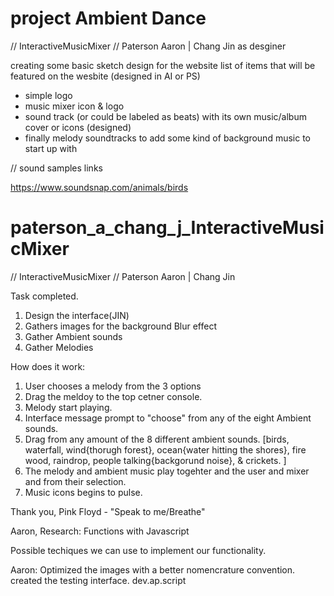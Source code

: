 # project Ambient Dance 

// InteractiveMusicMixer 
// Paterson Aaron | Chang Jin as desginer 

creating some basic sketch design for the website 
list of items that will be featured on the wesbite (designed in AI or PS)
- simple logo
- music mixer icon & logo
- sound track (or could be labeled as beats) with its own music/album cover or icons (designed)
- finally melody soundtracks to add some kind of background music to start up with 

// sound samples links

https://www.soundsnap.com/animals/birds
<!-- been having bit of trouble pushing into seperate branch -->

# paterson_a_chang_j_InteractiveMusicMixer

// InteractiveMusicMixer 
// Paterson Aaron | Chang Jin 



Task completed.
1. Design the interface(JIN)
2. Gathers images for the background Blur effect
3. Gather Ambient sounds
4. Gather Melodies


How does it work:

1. User chooses a melody from the 3 options 
2. Drag the meldoy to the top cetner console.
3. Melody start playing.
4. Interface message prompt to "choose" from any of the eight Ambient sounds.
5. Drag from any amount of the 8 different ambient sounds. [birds, waterfall, wind{thorugh forest}, 
	ocean{water hitting the shores}, fire wood, raindrop, people talking{backgorund noise}, & crickets. ]
4. The melody and ambient music play togehter and the user and mixer and from their selection.
5. Music icons begins to pulse.


Thank you, Pink Floyd - "Speak to me/Breathe"


Aaron, Research:
Functions with Javascript

<!-- https://alemangui.github.io/pizzicato/ -->

<!-- https://www.createjs.com/soundjs -->

Possible techiques we can use to implement our functionality.
<!-- https://www.createjs.com/getting-started/soundjs -->


Aaron:
Optimized the images with a better nomencrature convention.
created the testing interface.  dev.ap.script
